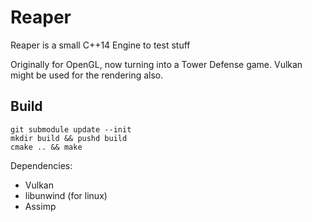 # Reaper

Reaper is a small C++14 Engine to test stuff

Originally for OpenGL, now turning into a Tower Defense game.
Vulkan might be used for the rendering also.

## Build

```
git submodule update --init
mkdir build && pushd build
cmake .. && make
```

Dependencies:
- Vulkan
- libunwind (for linux)
- Assimp
